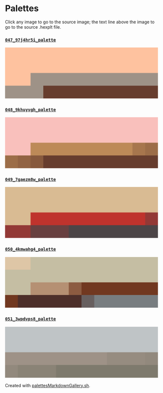 # Palettes

Click any image to go to the source image; the text line above the image to go to the source .hexplt file.

### [`047_97j4hr5i_palette`](047_97j4hr5i_palette.hexplt)

[ ![047_97j4hr5i_palette.png](047_97j4hr5i_palette.png) ](047_97j4hr5i_palette.png)

### [`048_9khuyvgh_palette`](048_9khuyvgh_palette.hexplt)

[ ![048_9khuyvgh_palette.png](048_9khuyvgh_palette.png) ](048_9khuyvgh_palette.png)

### [`049_7gaezm8w_palette`](049_7gaezm8w_palette.hexplt)

[ ![049_7gaezm8w_palette.png](049_7gaezm8w_palette.png) ](049_7gaezm8w_palette.png)

### [`050_4kmwahg4_palette`](050_4kmwahg4_palette.hexplt)

[ ![050_4kmwahg4_palette.png](050_4kmwahg4_palette.png) ](050_4kmwahg4_palette.png)

### [`051_3wpdvps8_palette`](051_3wpdvps8_palette.hexplt)

[ ![051_3wpdvps8_palette.png](051_3wpdvps8_palette.png) ](051_3wpdvps8_palette.png)

Created with [palettesMarkdownGallery.sh](https://github.com/earthbound19/_ebDev/blob/master/scripts/imgAndVideo/palettesMarkdownGallery.sh).